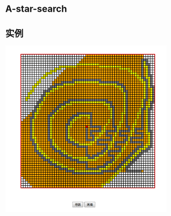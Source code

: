 # A-star-search
# 实例

<img src="https://github.com/xiaopf/A-star-search/blob/master/test.png?raw=true" alt="">
